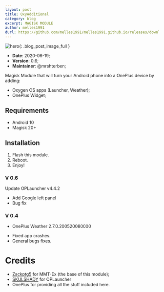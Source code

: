 ```yaml
---
layout: post
title: OxyAdditional
category: blog
excerpt: MAGISK MODULE
author: melles1991
durl: https://github.com/melles1991/melles1991.github.io/releases/download/magisk/MAGISK.OxyAdditional_v0.6.zip
---
```


![hero]({{site.baseurl}}/assets/img/module.png){: .blog_post_image_full }

* **Date**: 2020-06-19;
* **Version**: 0.6;
* **Maintainer**: @mrshterben;

Magisk Module that will turn your Android phone into a OnePlus device by adding:
- Oxygen OS apps (Launcher, Weather);
- OnePlus Widget;

## Requirements
- Android 10
- Magisk 20+

## Installation
1. Flash this module.
2. Reboot.
3. Enjoy!

### V 0.6
Update OPLauncher v4.4.2 
* Add Google left panel
* Bug fix

### V 0.4
- OnePlus Weather 2.7.0.200520080000
* Fixed app crashes.
* General bugs fixes.

# Credits
- [Zackptg5](https://github.com/Zackptg5) for MMT-Ex (the base of this module);
- [SKULSHADY](https://github.com/SKULSHADY) for OPLauncher
- OnePlus for providing all the stuff included here.